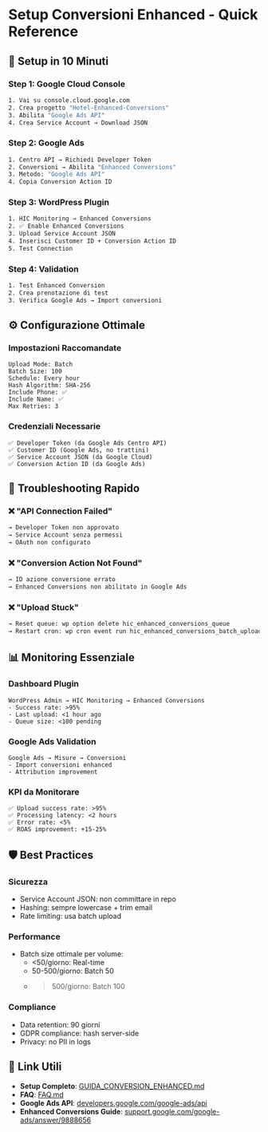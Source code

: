 # Setup Conversioni Enhanced - Quick Reference

## 🚀 Setup in 10 Minuti

### Step 1: Google Cloud Console
```bash
1. Vai su console.cloud.google.com
2. Crea progetto "Hotel-Enhanced-Conversions"
3. Abilita "Google Ads API"
4. Crea Service Account → Download JSON
```

### Step 2: Google Ads
```bash
1. Centro API → Richiedi Developer Token
2. Conversioni → Abilita "Enhanced Conversions"
3. Metodo: "Google Ads API"
4. Copia Conversion Action ID
```

### Step 3: WordPress Plugin
```bash
1. HIC Monitoring → Enhanced Conversions
2. ✅ Enable Enhanced Conversions
3. Upload Service Account JSON
4. Inserisci Customer ID + Conversion Action ID
5. Test Connection
```

### Step 4: Validation
```bash
1. Test Enhanced Conversion
2. Crea prenotazione di test
3. Verifica Google Ads → Import conversioni
```

## ⚙️ Configurazione Ottimale

### Impostazioni Raccomandate
```
Upload Mode: Batch
Batch Size: 100
Schedule: Every hour
Hash Algorithm: SHA-256
Include Phone: ✅
Include Name: ✅
Max Retries: 3
```

### Credenziali Necessarie
```
✅ Developer Token (da Google Ads Centro API)
✅ Customer ID (Google Ads, no trattini)
✅ Service Account JSON (da Google Cloud)
✅ Conversion Action ID (da Google Ads)
```

## 🔧 Troubleshooting Rapido

### ❌ "API Connection Failed"
```bash
→ Developer Token non approvato
→ Service Account senza permessi
→ OAuth non configurato
```

### ❌ "Conversion Action Not Found"
```bash
→ ID azione conversione errato
→ Enhanced Conversions non abilitato in Google Ads
```

### ❌ "Upload Stuck"
```bash
→ Reset queue: wp option delete hic_enhanced_conversions_queue
→ Restart cron: wp cron event run hic_enhanced_conversions_batch_upload
```

## 📊 Monitoring Essenziale

### Dashboard Plugin
```
WordPress Admin → HIC Monitoring → Enhanced Conversions
- Success rate: >95%
- Last upload: <1 hour ago
- Queue size: <100 pending
```

### Google Ads Validation
```
Google Ads → Misure → Conversioni
- Import conversioni enhanced
- Attribution improvement
```

### KPI da Monitorare
```
✅ Upload success rate: >95%
✅ Processing latency: <2 hours
✅ Error rate: <5%
✅ ROAS improvement: +15-25%
```

## 🛡️ Best Practices

### Sicurezza
- Service Account JSON: non committare in repo
- Hashing: sempre lowercase + trim email
- Rate limiting: usa batch upload

### Performance  
- Batch size ottimale per volume:
  - <50/giorno: Real-time
  - 50-500/giorno: Batch 50
  - >500/giorno: Batch 100

### Compliance
- Data retention: 90 giorni
- GDPR compliance: hash server-side
- Privacy: no PII in logs

## 📖 Link Utili

- **Setup Completo**: [GUIDA_CONVERSION_ENHANCED.md](GUIDA_CONVERSION_ENHANCED.md)
- **FAQ**: [FAQ.md](FAQ.md#conversioni-enhanced-google-ads)
- **Google Ads API**: [developers.google.com/google-ads/api](https://developers.google.com/google-ads/api)
- **Enhanced Conversions Guide**: [support.google.com/google-ads/answer/9888656](https://support.google.com/google-ads/answer/9888656)